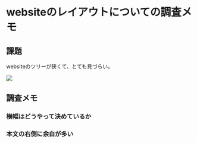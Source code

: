 # websiteのレイアウトについての調査メモ

## 課題

websiteのツリーが狭くて、とても見づらい。

![](./images/k8sdoc_横幅狭い.png)

## 調査メモ

### 横幅はどうやって決めているか




### 本文の右側に余白が多い



